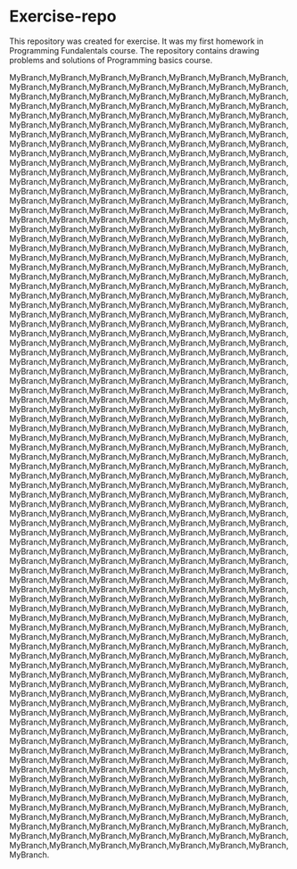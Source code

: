 ﻿# Exercise-repo


This repository was created for exercisе. It was my first homework in Programming Fundalentals course.
The repository contains drawing problems and solutions of Programming basics course.

MyBranch,MyBranch,MyBranch,MyBranch,MyBranch,MyBranch,MyBranch,MyBranch,MyBranch,MyBranch,MyBranch,MyBranch,MyBranch,MyBranch,MyBranch,MyBranch,MyBranch,MyBranch,MyBranch,MyBranch,MyBranch,MyBranch,MyBranch,MyBranch,MyBranch,MyBranch,MyBranch,MyBranch,MyBranch,MyBranch,MyBranch,MyBranch,MyBranch,MyBranch,MyBranch,MyBranch,MyBranch,MyBranch,MyBranch,MyBranch,MyBranch,MyBranch,MyBranch,MyBranch,MyBranch,MyBranch,MyBranch,MyBranch,MyBranch,MyBranch,MyBranch,MyBranch,MyBranch,MyBranch,MyBranch,MyBranch,MyBranch,MyBranch,MyBranch,MyBranch,MyBranch,MyBranch,MyBranch,MyBranch,MyBranch,MyBranch,MyBranch,MyBranch,MyBranch,MyBranch,MyBranch,MyBranch,MyBranch,MyBranch,MyBranch,MyBranch,MyBranch,MyBranch,MyBranch,MyBranch,MyBranch,MyBranch,MyBranch,MyBranch,MyBranch,MyBranch,MyBranch,MyBranch,MyBranch,MyBranch,MyBranch,MyBranch,MyBranch,MyBranch,MyBranch,MyBranch,MyBranch,MyBranch,MyBranch,MyBranch,MyBranch,MyBranch,MyBranch,MyBranch,MyBranch,MyBranch,MyBranch,MyBranch,MyBranch,MyBranch,MyBranch,MyBranch,MyBranch,MyBranch,MyBranch,MyBranch,MyBranch,MyBranch,MyBranch,MyBranch,MyBranch,MyBranch,MyBranch,MyBranch,MyBranch,MyBranch,MyBranch,MyBranch,MyBranch,MyBranch,MyBranch,MyBranch,MyBranch,MyBranch,MyBranch,MyBranch,MyBranch,MyBranch,MyBranch,MyBranch,MyBranch,MyBranch,MyBranch,MyBranch,MyBranch,MyBranch,MyBranch,MyBranch,MyBranch,MyBranch,MyBranch,MyBranch,MyBranch,MyBranch,MyBranch,MyBranch,MyBranch,MyBranch,MyBranch,MyBranch,MyBranch,MyBranch,MyBranch,MyBranch,MyBranch,MyBranch,MyBranch,MyBranch,MyBranch,MyBranch,MyBranch,MyBranch,MyBranch,MyBranch,MyBranch,MyBranch,MyBranch,MyBranch,MyBranch,MyBranch,MyBranch,MyBranch,MyBranch,MyBranch,MyBranch,MyBranch,MyBranch,MyBranch,MyBranch,MyBranch,MyBranch,MyBranch,MyBranch,MyBranch,MyBranch,MyBranch,MyBranch,MyBranch,MyBranch,MyBranch,MyBranch,MyBranch,MyBranch,MyBranch,MyBranch,MyBranch,MyBranch,MyBranch,MyBranch,MyBranch,MyBranch,MyBranch,MyBranch,MyBranch,MyBranch,MyBranch,MyBranch,MyBranch,MyBranch,MyBranch,MyBranch,MyBranch,MyBranch,MyBranch,MyBranch,MyBranch,MyBranch,MyBranch,MyBranch,MyBranch,MyBranch,MyBranch,MyBranch,MyBranch,MyBranch,MyBranch,MyBranch,MyBranch,MyBranch,MyBranch,MyBranch,MyBranch,MyBranch,MyBranch,MyBranch,MyBranch,MyBranch,MyBranch,MyBranch,MyBranch,MyBranch,MyBranch,MyBranch,MyBranch,MyBranch,MyBranch,MyBranch,MyBranch,MyBranch,MyBranch,MyBranch,MyBranch,MyBranch,MyBranch,MyBranch,MyBranch,MyBranch,MyBranch,MyBranch,MyBranch,MyBranch,MyBranch,MyBranch,MyBranch,MyBranch,MyBranch,MyBranch,MyBranch,MyBranch,MyBranch,MyBranch,MyBranch,MyBranch,MyBranch,MyBranch,MyBranch,MyBranch,MyBranch,MyBranch,MyBranch,MyBranch,MyBranch,MyBranch,MyBranch,MyBranch,MyBranch,MyBranch,MyBranch,MyBranch,MyBranch,MyBranch,MyBranch,MyBranch,MyBranch,MyBranch,MyBranch,MyBranch,MyBranch,MyBranch,MyBranch,MyBranch,MyBranch,MyBranch,MyBranch,MyBranch,MyBranch,MyBranch,MyBranch,MyBranch,MyBranch,MyBranch,MyBranch,MyBranch,MyBranch,MyBranch,MyBranch,MyBranch,MyBranch,MyBranch,MyBranch,MyBranch,MyBranch,MyBranch,MyBranch,MyBranch,MyBranch,MyBranch,MyBranch,MyBranch,MyBranch,MyBranch,MyBranch,MyBranch,MyBranch,MyBranch,MyBranch,MyBranch,MyBranch,MyBranch,MyBranch,MyBranch,MyBranch,MyBranch,MyBranch,MyBranch,MyBranch,MyBranch,MyBranch,MyBranch,MyBranch,MyBranch,MyBranch,MyBranch,MyBranch,MyBranch,MyBranch,MyBranch,MyBranch,MyBranch,MyBranch,MyBranch,MyBranch,MyBranch,MyBranch,MyBranch,MyBranch,MyBranch,MyBranch,MyBranch,MyBranch,MyBranch,MyBranch,MyBranch,MyBranch,MyBranch,MyBranch,MyBranch,MyBranch,MyBranch,MyBranch,MyBranch,MyBranch,MyBranch,MyBranch,MyBranch,MyBranch,MyBranch,MyBranch,MyBranch,MyBranch,MyBranch,MyBranch,MyBranch,MyBranch,MyBranch,MyBranch,MyBranch,MyBranch,MyBranch,MyBranch,MyBranch,MyBranch,MyBranch,MyBranch,MyBranch,MyBranch,MyBranch,MyBranch,MyBranch,MyBranch,MyBranch,MyBranch,MyBranch,MyBranch,MyBranch,MyBranch,MyBranch,MyBranch,MyBranch,MyBranch,MyBranch,MyBranch,MyBranch,MyBranch,MyBranch,MyBranch,MyBranch,MyBranch,MyBranch,MyBranch,MyBranch,MyBranch,MyBranch,MyBranch,MyBranch,MyBranch,MyBranch,MyBranch,MyBranch,MyBranch,MyBranch,MyBranch,MyBranch,MyBranch,MyBranch,MyBranch,MyBranch,MyBranch,MyBranch,MyBranch,MyBranch,MyBranch,MyBranch,MyBranch,MyBranch,MyBranch,MyBranch,MyBranch,MyBranch,MyBranch,MyBranch,MyBranch,MyBranch,MyBranch,MyBranch,MyBranch,MyBranch,MyBranch,MyBranch,MyBranch,MyBranch,MyBranch,MyBranch,MyBranch,MyBranch,MyBranch,MyBranch,MyBranch,MyBranch,MyBranch,MyBranch,MyBranch,MyBranch,MyBranch,MyBranch,MyBranch,MyBranch,MyBranch,MyBranch,MyBranch,MyBranch,MyBranch,MyBranch,MyBranch,MyBranch,MyBranch,MyBranch,MyBranch,MyBranch,MyBranch,MyBranch,MyBranch,MyBranch,MyBranch,MyBranch,MyBranch,MyBranch,MyBranch,MyBranch,MyBranch,MyBranch,MyBranch,MyBranch,MyBranch,MyBranch,MyBranch,MyBranch,MyBranch,MyBranch,MyBranch,MyBranch,MyBranch,MyBranch,MyBranch,MyBranch,MyBranch,MyBranch,MyBranch,MyBranch,MyBranch,MyBranch,MyBranch,MyBranch,MyBranch,MyBranch,MyBranch,MyBranch,MyBranch,MyBranch,MyBranch,MyBranch,MyBranch,MyBranch,MyBranch,MyBranch,MyBranch,MyBranch,MyBranch,MyBranch,MyBranch,MyBranch,MyBranch,MyBranch,MyBranch,MyBranch,MyBranch,MyBranch,MyBranch,MyBranch,MyBranch,MyBranch,MyBranch,MyBranch,MyBranch,MyBranch.